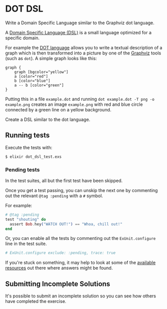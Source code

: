 # DOT DSL

Write a Domain Specific Language similar to the Graphviz dot language.

A [Domain Specific Language
(DSL)](https://en.wikipedia.org/wiki/Domain-specific_language) is a
small language optimized for a specific domain.

For example the [DOT language](https://en.wikipedia.org/wiki/DOT_(graph_description_language)) allows
you to write a textual description of a graph which is then transformed into a picture by one of
the [Graphviz](http://graphviz.org/) tools (such as `dot`). A simple graph looks like this:

    graph {
        graph [bgcolor="yellow"]
        a [color="red"]
        b [color="blue"]
        a -- b [color="green"]
    }

Putting this in a file `example.dot` and running `dot example.dot -T png
-o example.png` creates an image `example.png` with red and blue circle
connected by a green line on a yellow background.

Create a DSL similar to the dot language.

## Running tests

Execute the tests with:

```bash
$ elixir dot_dsl_test.exs
```

### Pending tests

In the test suites, all but the first test have been skipped.

Once you get a test passing, you can unskip the next one by
commenting out the relevant `@tag :pending` with a `#` symbol.

For example:

```elixir
# @tag :pending
test "shouting" do
  assert Bob.hey("WATCH OUT!") == "Whoa, chill out!"
end
```

Or, you can enable all the tests by commenting out the
`ExUnit.configure` line in the test suite.

```elixir
# ExUnit.configure exclude: :pending, trace: true
```

If you're stuck on something, it may help to look at some of
the [available resources](https://exercism.io/tracks/elixir/resources)
out there where answers might be found.

## Submitting Incomplete Solutions
It's possible to submit an incomplete solution so you can see how others have completed the exercise.
